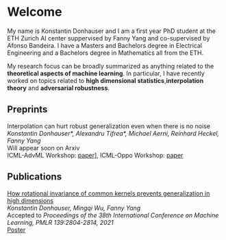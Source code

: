# Welcome
My name is Konstantin Donhauser and I am a first year PhD student at the ETH Zurich AI center suppervised by Fanny Yang and co-supervised by Afonso Bandeira. 
I have a Masters and Bachelors degree in Electrical Engineering and a Bachelors degree in Mathematics all from the ETH.<br/>

My research focus can be broadly summarized as anything related to the **theoretical aspects of machine learning**. In particular, I have recently worked on topics related to **high dimensional statistics**,**interpolation theory** and **adversarial robustness**. 

## Preprints
Interpolation can hurt robust generalization even when there is no noise
*Konstantin Donhauser\*, Alexandru Tifrea\*, Michael Aerni, Reinhard Heckel, Fanny Yang*\
Will appear soon on Arxiv\
ICML-AdvML Workshop: [paper](https://openreview.net/forum?id=ujQKWaxFkrL)], ICML-Oppo Workshop: [paper](https://donhauserk.github.io/OPPO_camera_ready.pdf)



## Publications
[How rotational invariance of common kernels prevents generalization in high dimensions](http://proceedings.mlr.press/v139/donhauser21a.html)\
*Konstantin Donhauser, Mingqi Wu, Fanny Yang*\
Accepted to *Proceedings of the 38th International Conference on Machine Learning, PMLR 139:2804-2814, 2021*\
[Poster](https://donhauserk.github.io/Kernel_paper_21_poster.pdf)
